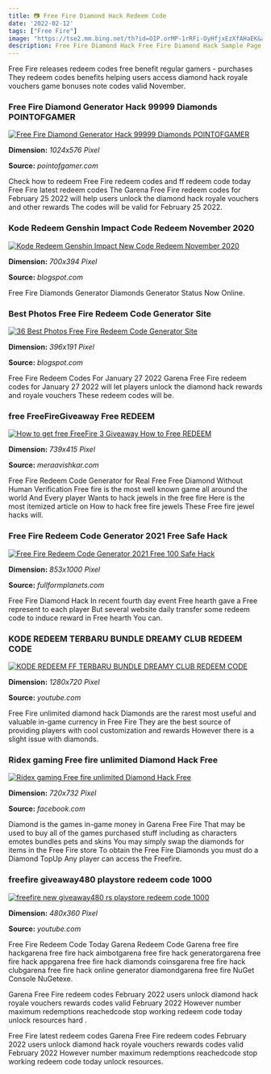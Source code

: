 ```yaml
---
title: 📷 Free Fire Diamond Hack Redeem Code
date: '2022-02-12'
tags: ["Free Fire"]
image: "https://tse2.mm.bing.net/th?id=OIP.orMP-1rRFi-OyHfjxEzXfAHaEK&amp;pid=15.1"
description: Free Fire Diamond Hack Free Fire Diamond Hack Sample Page Garena Free Fire redeem codes for 2022 Garena Free Fire is one of the biggest games on the planet r
---
```




Free Fire releases redeem codes free benefit regular gamers - purchases They redeem codes benefits helping users access diamond hack royale vouchers game bonuses note codes valid November.



### Free Fire Diamond Generator Hack 99999 Diamonds POINTOFGAMER

[![Free Fire Diamond Generator Hack 99999 Diamonds  POINTOFGAMER](https://561861-1809341-2-raikfcquaxqncofqfm.stackpathdns.com/wp-content/uploads/2021/03/free-fire-redeem-codes-for-unlimited-diamond-hack-min-1024x576.jpg)](https://561861-1809341-2-raikfcquaxqncofqfm.stackpathdns.com/wp-content/uploads/2021/03/free-fire-redeem-codes-for-unlimited-diamond-hack-min-1024x576.jpg)


**Dimension:** _1024x576 Pixel_ 

**Source:** _pointofgamer.com_ 


Check how to redeem Free Fire redeem codes and ff redeem code today Free Fire latest redeem codes The Garena Free Fire redeem codes for February 25 2022 will help users unlock the diamond hack royale vouchers and other rewards The codes will be valid for February 25 2022.


### Kode Redeem Genshin Impact Code Redeem November 2020 

[![Kode Redeem  Genshin Impact New Code Redeem November 2020 ](https://techzbin.com/wp-content/uploads/2020/09/Kode-Redeem-Diamond-Free-Fire-FF.jpg)](https://techzbin.com/wp-content/uploads/2020/09/Kode-Redeem-Diamond-Free-Fire-FF.jpg)


**Dimension:** _700x394 Pixel_ 

**Source:** _blogspot.com_ 


Free Fire Diamonds Generator Diamonds Generator Status Now Online.


### Best Photos Free Fire Redeem Code Generator Site 

[![36 Best Photos Free Fire Redeem Code Generator Site ](https://1.bp.blogspot.com/-81JjTN7xA1Y/X9sIVO0yUuI/AAAAAAAABIw/cIXIjQmcl8oyVovMWq6IqfjTpMoer_UHgCLcBGAsYHQ/w400-h191/FF%2BNews%2BApp.gif)](https://1.bp.blogspot.com/-81JjTN7xA1Y/X9sIVO0yUuI/AAAAAAAABIw/cIXIjQmcl8oyVovMWq6IqfjTpMoer_UHgCLcBGAsYHQ/w400-h191/FF%2BNews%2BApp.gif)


**Dimension:** _396x191 Pixel_ 

**Source:** _blogspot.com_ 


Free Fire Redeem Codes For January 27 2022 Garena Free Fire redeem codes for January 27 2022 will let players unlock the diamond hack rewards and royale vouchers These redeem codes will be.


###  free FreeFireGiveaway Free REDEEM 

[![How to get free FreeFire 3 Giveaway  How to Free REDEEM ](https://1.bp.blogspot.com/-ONbiBnHRUyk/XvCWA55WBGI/AAAAAAAABDE/6vdt2Fdgx_sNnybSUAg0o_RybR4yCmO0wCLcBGAsYHQ/s1600/16-46-05-images.jpg)](https://1.bp.blogspot.com/-ONbiBnHRUyk/XvCWA55WBGI/AAAAAAAABDE/6vdt2Fdgx_sNnybSUAg0o_RybR4yCmO0wCLcBGAsYHQ/s1600/16-46-05-images.jpg)


**Dimension:** _739x415 Pixel_ 

**Source:** _meraavishkar.com_ 


Free Fire Redeem Code Generator for Real Free Free Diamond Without Human Verification Free fire is the most well known game all around the world And Every player Wants to hack jewels in the free fire Here is the most itemized article on How to hack free fire jewels These Free fire jewel hacks will.


### Free Fire Redeem Code Generator 2021 Free Safe Hack

[![Free Fire Redeem Code Generator 2021 Free  100 Safe Hack](http://fullformplanets.com/wp-content/uploads/2020/07/Free_Fire_Redeem_Code_Generator.jpg)](http://fullformplanets.com/wp-content/uploads/2020/07/Free_Fire_Redeem_Code_Generator.jpg)


**Dimension:** _853x1000 Pixel_ 

**Source:** _fullformplanets.com_ 


Free Fire Diamond Hack In recent fourth day event Free hearth gave a Free represent to each player But several website daily transfer some redeem code to induce reward in Free hearth You can.


### KODE REDEEM TERBARU BUNDLE DREAMY CLUB REDEEM CODE 

[![KODE REDEEM FF TERBARU BUNDLE DREAMY CLUB  REDEEM CODE ](https://i.ytimg.com/vi/xeCaeTVEH-A/maxresdefault.jpg)](https://i.ytimg.com/vi/xeCaeTVEH-A/maxresdefault.jpg)


**Dimension:** _1280x720 Pixel_ 

**Source:** _youtube.com_ 


Free Fire unlimited diamond hack Diamonds are the rarest most useful and valuable in-game currency in Free Fire They are the best source of providing players with cool customization and rewards However there is a slight issue with diamonds.


### Ridex gaming Free fire unlimited Diamond Hack Free

[![Ridex gaming  Free fire unlimited Diamond Hack  Free](https://lookaside.fbsbx.com/lookaside/crawler/media/?media_id=347759396519018)](https://lookaside.fbsbx.com/lookaside/crawler/media/?media_id=347759396519018)


**Dimension:** _720x732 Pixel_ 

**Source:** _facebook.com_ 


Diamond is the games in-game money in Garena Free Fire That may be used to buy all of the games purchased stuff including as characters emotes bundles pets and skins You may simply swap the diamonds for items in the Free Fire store To obtain the Free Fire Diamonds you must do a Diamond TopUp Any player can access the Freefire.


### freefire giveaway480 playstore redeem code 1000 

[![freefire new giveaway480 rs playstore redeem code 1000 ](https://i.ytimg.com/vi/0Ho0S7giYxk/hqdefault.jpg)](https://i.ytimg.com/vi/0Ho0S7giYxk/hqdefault.jpg)


**Dimension:** _480x360 Pixel_ 

**Source:** _youtube.com_ 



Free Fire Redeem Code Today Garena Redeem Code Garena free fire hackgarena free fire hack aimbotgarena free fire hack generatorgarena free fire hack appgarena free fire hack diamonds coinsgarena free fire hack clubgarena free fire hack online generator diamondgarena free fire NuGet Console NuGetexe.


 Garena Free Fire redeem codes February 2022 users unlock diamond hack royale vouchers rewards codes valid February 2022 However number maximum redemptions reachedcode stop working redeem code today unlock resources hard .


Free Fire latest redeem codes Garena Free Fire redeem codes February 2022 users unlock diamond hack royale vouchers rewards codes valid February 2022 However number maximum redemptions reachedcode stop working redeem code today unlock resources.




